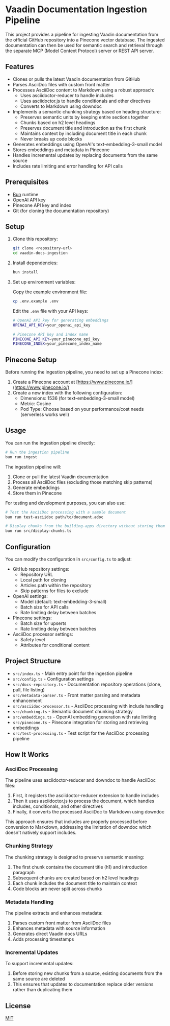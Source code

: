 # Vaadin Documentation Ingestion Pipeline

This project provides a pipeline for ingesting Vaadin documentation from the official GitHub repository into a Pinecone vector database. The ingested documentation can then be used for semantic search and retrieval through the separate MCP (Model Context Protocol) server or REST API server.

## Features

- Clones or pulls the latest Vaadin documentation from GitHub
- Parses AsciiDoc files with custom front matter
- Processes AsciiDoc content to Markdown using a robust approach:
  - Uses asciidoctor-reducer to handle includes
  - Uses asciidoctor.js to handle conditionals and other directives
  - Converts to Markdown using downdoc
- Implements a semantic chunking strategy based on heading structure:
  - Preserves semantic units by keeping entire sections together
  - Chunks based on h2 level headings
  - Preserves document title and introduction as the first chunk
  - Maintains context by including document title in each chunk
  - Never breaks up code blocks
- Generates embeddings using OpenAI's text-embedding-3-small model
- Stores embeddings and metadata in Pinecone
- Handles incremental updates by replacing documents from the same source
- Includes rate limiting and error handling for API calls

## Prerequisites

- [Bun](https://bun.sh/) runtime
- OpenAI API key
- Pinecone API key and index
- Git (for cloning the documentation repository)

## Setup

1. Clone this repository:
   ```bash
   git clone <repository-url>
   cd vaadin-docs-ingestion
   ```

2. Install dependencies:
   ```bash
   bun install
   ```

3. Set up environment variables:
   
   Copy the example environment file:
   ```bash
   cp .env.example .env
   ```
   
   Edit the `.env` file with your API keys:
   ```bash
   # OpenAI API key for generating embeddings
   OPENAI_API_KEY=your_openai_api_key
   
   # Pinecone API key and index name
   PINECONE_API_KEY=your_pinecone_api_key
   PINECONE_INDEX=your_pinecone_index_name
   ```

## Pinecone Setup

Before running the ingestion pipeline, you need to set up a Pinecone index:

1. Create a Pinecone account at [https://www.pinecone.io/](https://www.pinecone.io/)
2. Create a new index with the following configuration:
   - Dimensions: 1536 (for text-embedding-3-small model)
   - Metric: Cosine
   - Pod Type: Choose based on your performance/cost needs (serverless works well)

## Usage

You can run the ingestion pipeline directly:

```bash
# Run the ingestion pipeline
bun run ingest
```

The ingestion pipeline will:
1. Clone or pull the latest Vaadin documentation
2. Process all AsciiDoc files (excluding those matching skip patterns)
3. Generate embeddings
4. Store them in Pinecone

For testing and development purposes, you can also use:

```bash
# Test the AsciiDoc processing with a sample document
bun run test-asciidoc path/to/document.adoc

# Display chunks from the building-apps directory without storing them
bun run src/display-chunks.ts
```

## Configuration

You can modify the configuration in `src/config.ts` to adjust:

- GitHub repository settings:
  - Repository URL
  - Local path for cloning
  - Articles path within the repository
  - Skip patterns for files to exclude
- OpenAI settings:
  - Model (default: text-embedding-3-small)
  - Batch size for API calls
  - Rate limiting delay between batches
- Pinecone settings:
  - Batch size for upserts
  - Rate limiting delay between batches
- AsciiDoc processor settings:
  - Safety level
  - Attributes for conditional content

## Project Structure

- `src/index.ts` - Main entry point for the ingestion pipeline
- `src/config.ts` - Configuration settings
- `src/docs-repository.ts` - Documentation repository operations (clone, pull, file listing)
- `src/metadata-parser.ts` - Front matter parsing and metadata enhancement
- `src/asciidoc-processor.ts` - AsciiDoc processing with include handling
- `src/chunking.ts` - Semantic document chunking strategy
- `src/embeddings.ts` - OpenAI embedding generation with rate limiting
- `src/pinecone.ts` - Pinecone integration for storing and retrieving embeddings
- `src/test-processing.ts` - Test script for the AsciiDoc processing pipeline

## How It Works

### AsciiDoc Processing

The pipeline uses asciidoctor-reducer and downdoc to handle AsciiDoc files:

1. First, it registers the asciidoctor-reducer extension to handle includes
2. Then it uses asciidoctor.js to process the document, which handles includes, conditionals, and other directives
3. Finally, it converts the processed AsciiDoc to Markdown using downdoc

This approach ensures that includes are properly processed before conversion to Markdown, addressing the limitation of downdoc which doesn't natively support includes.

### Chunking Strategy

The chunking strategy is designed to preserve semantic meaning:

1. The first chunk contains the document title (h1) and introduction paragraph
2. Subsequent chunks are created based on h2 level headings
3. Each chunk includes the document title to maintain context
4. Code blocks are never split across chunks

### Metadata Handling

The pipeline extracts and enhances metadata:

1. Parses custom front matter from AsciiDoc files
2. Enhances metadata with source information
3. Generates direct Vaadin docs URLs
4. Adds processing timestamps

### Incremental Updates

To support incremental updates:

1. Before storing new chunks from a source, existing documents from the same source are deleted
2. This ensures that updates to documentation replace older versions rather than duplicating them

## License

[MIT](LICENSE)

